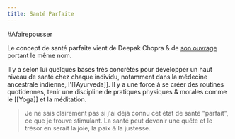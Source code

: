 ```yaml
---
title: Santé Parfaite
---
```

#Afairepousser

Le concept de santé parfaite vient de Deepak Chopra & de [son ouvrage](https://fr.wikipedia.org/wiki/Deepak_Chopra) portant le même nom.

Il y a selon lui quelques bases très concrètes pour développer un haut niveau de santé chez chaque individu, notamment dans la médecine ancestrale indienne, l'[[Ayurveda]]. Il y a une force à se créer des routines quotidennes, tenir une discipline de pratiques physiques & morales comme le [[Yoga]] et la méditation.

> Je ne sais clairement pas si j'ai déjà connu cet état de santé "parfait", ce que je trouve stimulant. La santé peut devenir une quête et le trésor en serait la joie, la paix & la justesse.
